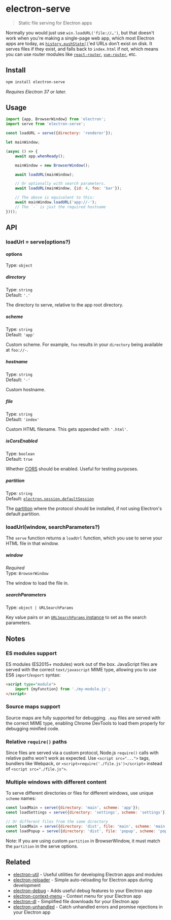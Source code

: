 # electron-serve

> Static file serving for Electron apps

Normally you would just use `win.loadURL('file://…')`, but that doesn't work when you're making a single-page web app, which most Electron apps are today, as [`history.pushState()`](https://developer.mozilla.org/en-US/docs/Web/API/History_API)'ed URLs don't exist on disk. It serves files if they exist, and falls back to `index.html` if not, which means you can use router modules like [`react-router`](https://github.com/ReactTraining/react-router), [`vue-router`](https://github.com/vuejs/vue-router), etc.

## Install

```sh
npm install electron-serve
```

*Requires Electron 37 or later.*

## Usage

```js
import {app, BrowserWindow} from 'electron';
import serve from 'electron-serve';

const loadURL = serve({directory: 'renderer'});

let mainWindow;

(async () => {
	await app.whenReady();

	mainWindow = new BrowserWindow();

	await loadURL(mainWindow);

	// Or optionally with search parameters.
	await loadURL(mainWindow, {id: 4, foo: 'bar'});

	// The above is equivalent to this:
	await mainWindow.loadURL('app://-');
	// The `-` is just the required hostname
})();
```

## API

### loadUrl = serve(options?)

#### options

Type: `object`

##### directory

Type: `string`\
Default: `'.'`

The directory to serve, relative to the app root directory.

##### scheme

Type: `string`\
Default: `'app'`

Custom scheme. For example, `foo` results in your `directory` being available at `foo://-`.

##### hostname

Type: `string`\
Default: `'-'`

Custom hostname.

##### file

Type: `string`\
Default: `'index'`

Custom HTML filename. This gets appended with `'.html'`.

##### isCorsEnabled

Type: `boolean`\
Default: `true`

Whether [CORS](https://developer.mozilla.org/en-US/docs/Web/HTTP/CORS) should be enabled.
Useful for testing purposes.

##### partition

Type: `string`\
Default: [`electron.session.defaultSession`](https://electronjs.org/docs/api/session#sessiondefaultsession)

The [partition](https://electronjs.org/docs/api/session#sessionfrompartitionpartition-options) where the protocol should be installed, if not using Electron's default partition.

### loadUrl(window, searchParameters?)

The `serve` function returns a `loadUrl` function, which you use to serve your HTML file in that window.

##### window

*Required*\
Type: `BrowserWindow`

The window to load the file in.

##### searchParameters

Type: `object | URLSearchParams`

Key value pairs or an [`URLSearchParams` instance](https://developer.mozilla.org/en-US/docs/Web/API/URLSearchParams) to set as the search parameters.

## Notes

### ES modules support

ES modules (ES2015+ modules) work out of the box. JavaScript files are served with the correct `text/javascript` MIME type, allowing you to use ES6 `import`/`export` syntax:

```html
<script type="module">
	import {myFunction} from './my-module.js';
</script>
```

### Source maps support

Source maps are fully supported for debugging. `.map` files are served with the correct MIME type, enabling Chrome DevTools to load them properly for debugging minified code.

### Relative `require()` paths

Since files are served via a custom protocol, Node.js `require()` calls with relative paths won't work as expected. Use `<script src="...">` tags, bundlers like Webpack, or `<script>require('./file.js')</script>` instead of `<script src="./file.js">`.

### Multiple windows with different content

To serve different directories or files for different windows, use unique `scheme` names:

```js
const loadMain = serve({directory: 'main', scheme: 'app'});
const loadSettings = serve({directory: 'settings', scheme: 'settings'});

// Or different files from the same directory
const loadMain = serve({directory: 'dist', file: 'main', scheme: 'main'});
const loadPopup = serve({directory: 'dist', file: 'popup', scheme: 'popup'});
```

Note: If you are using custom `partition` in BrowserWindow, it must match the `partition` in the serve options.

## Related

- [electron-util](https://github.com/sindresorhus/electron-util) - Useful utilities for developing Electron apps and modules
- [electron-reloader](https://github.com/sindresorhus/electron-reloader) - Simple auto-reloading for Electron apps during development
- [electron-debug](https://github.com/sindresorhus/electron-debug) - Adds useful debug features to your Electron app
- [electron-context-menu](https://github.com/sindresorhus/electron-context-menu) - Context menu for your Electron app
- [electron-dl](https://github.com/sindresorhus/electron-dl) - Simplified file downloads for your Electron app
- [electron-unhandled](https://github.com/sindresorhus/electron-unhandled) - Catch unhandled errors and promise rejections in your Electron app
